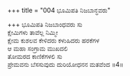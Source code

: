 +++
title = "004 ಭೂಮಿಪತಿ ನಿಜಬಾನ್ಧವರು"

+++
ಭೂಮಿಪತಿ ನಿಜಬಾಂಧವರು ಸು  
ಕ್ಷೇಮಿಗಳು ತಾವೆಲ್ಲ ನಿಮ್ಮೀ   
ಕ್ಷೇಮ ಕುಶಲವ ಕೇಳಿದರು ಕಳುಹಿದರು ಹರಕೆಗಳ   
ಆ ಮಹಾ ಸಂಗ್ರಾಮ ಮುಖದಲಿ   
ತೋಮರದ ಕಾಣಿಕೆಗಳಲಿ ಸು      
ಪ್ರೇಮವನು ಬೆಸಸುವುದು ದುರಿಯೋಧನನ ಮತವೆಂದ   ॥4॥